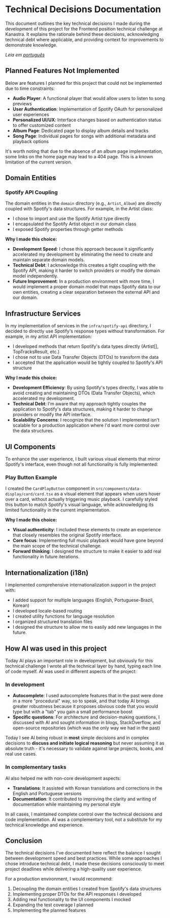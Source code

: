 # Technical Decisions Documentation

This document outlines the key technical decisions I made during the development of this project for the Frontend position technical challenge at Kanastra. It explains the rationale behind these decisions, acknowledging technical debt where applicable, and providing context for improvements to demonstrate knowledge.

*Leia em [português](technical-decisions.pt-BR.md)*

## Planned Features Not Implemented

Below are features I planned for this project that could not be implemented due to time constraints:

- **Audio Player**: A functional player that would allow users to listen to song previews
- **User Authentication**: Implementation of Spotify OAuth for personalized user experiences
- **Personalized UI/UX**: Interface changes based on authentication status to offer customized content
- **Album Page**: Dedicated page to display album details and tracks
- **Song Page**: Individual pages for songs with additional metadata and playback options

It's worth noting that due to the absence of an album page implementation, some links on the home page may lead to a 404 page. This is a known limitation of the current version.

## Domain Entities

### Spotify API Coupling

The domain entities in the `domain` directory (e.g., `Artist`, `Album`) are directly coupled with Spotify's data structures. For example, in the Artist class:

- I chose to import and use the Spotify Artist type directly
- I encapsulated the Spotify Artist object in our domain class
- I exposed Spotify properties through getter methods

**Why I made this choice:**
- **Development Speed**: I chose this approach because it significantly accelerated my development by eliminating the need to create and maintain separate domain models.
- **Technical Debt**: I acknowledge this creates a tight coupling with the Spotify API, making it harder to switch providers or modify the domain model independently.
- **Future Improvement**: In a production environment with more time, I would implement a proper domain model that maps Spotify data to our own entities, creating a clear separation between the external API and our domain.

## Infrastructure Services

In my implementation of services in the `infra/spotify-api` directory, I decided to directly use Spotify's response types without transformation. For example, in my artist API implementation:

- I developed methods that return Spotify's data types directly (Artist[], TopTracksResult, etc.)
- I chose not to use Data Transfer Objects (DTOs) to transform the data
- I accepted that the application would be tightly coupled to Spotify's API structure

**Why I made this choice:**
- **Development Efficiency**: By using Spotify's types directly, I was able to avoid creating and maintaining DTOs (Data Transfer Objects), which accelerated my development.
- **Technical Debt**: I'm aware that my approach tightly couples the application to Spotify's data structures, making it harder to change providers or modify the API interface.
- **Scalability Concerns**: I recognize that the solution I implemented isn't scalable for a production application where I'd want more control over the data structures.

## UI Components

To enhance the user experience, I built various visual elements that mirror Spotify's interface, even though not all functionality is fully implemented:

### Play Button Example

I created the `CardPlayButton` component in `src/components/data-display/card/card.tsx` as a visual element that appears when users hover over a card, without actually triggering music playback. I carefully styled this button to match Spotify's visual language, while acknowledging its limited functionality in the current implementation.

**Why I made this choice:**
- **Visual authenticity**: I included these elements to create an experience that closely resembles the original Spotify interface.
- **Core focus**: Implementing full music playback would have gone beyond the main scope of the technical challenge.
- **Forward thinking**: I designed the structure to make it easier to add real functionality in future iterations.

## Internationalization (i18n)

I implemented comprehensive internationalization support in the project with:

- I added support for multiple languages (English, Portuguese-Brazil, Korean)
- I developed locale-based routing
- I created utility functions for language resolution
- I organized structured translation files
- I designed the structure to allow me to easily add new languages in the future.

## How AI was used in this project

Today AI plays an important role in development, but obviously for this technical challenge I wrote all the technical layer by hand, typing each line of code myself. AI was used in different aspects of the project:

### In development

- **Autocomplete**: I used autocomplete features that in the past were done in a more "procedural" way, so to speak, and that today AI brings greater robustness because it proposes obvious code that you would type but with a "tab" you gain a small performance boost
- **Specific questions**: For architecture and decision-making questions, I discussed with AI and sought information in blogs, StackOverflow, and open-source repositories (which was the only way we had in the past)

Today I see AI being robust in **most** simple decisions and in complex decisions to **discuss and initiate logical reasoning** but never assuming it as absolute truth - it's necessary to validate against large projects, books, and real use cases.

### In complementary tasks

AI also helped me with non-core development aspects:

- **Translations**: It assisted with Korean translations and corrections in the English and Portuguese versions
- **Documentation**: It contributed to improving the clarity and writing of documentation while maintaining my personal style

In all cases, I maintained complete control over the technical decisions and code implementation. AI was a complementary tool, not a substitute for my technical knowledge and experience.

## Conclusion

The technical decisions I've documented here reflect the balance I sought between development speed and best practices. While some approaches I chose introduce technical debt, I made these decisions consciously to meet project deadlines while delivering a high-quality user experience.

For a production environment, I would recommend:

1. Decoupling the domain entities I created from Spotify's data structures
2. Implementing proper DTOs for the API responses I developed
3. Adding real functionality to the UI components I mocked
4. Expanding the test coverage I planned
5. Implementing the planned features